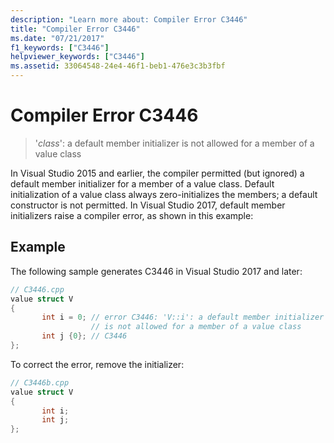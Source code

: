 ```yaml
---
description: "Learn more about: Compiler Error C3446"
title: "Compiler Error C3446"
ms.date: "07/21/2017"
f1_keywords: ["C3446"]
helpviewer_keywords: ["C3446"]
ms.assetid: 33064548-24e4-46f1-beb1-476e3c3b3fbf
---
```

# Compiler Error C3446

> '*class*': a default member initializer is not allowed for a member of a value class

In Visual Studio 2015 and earlier, the compiler permitted (but ignored) a default member initializer for a member of a value class. Default initialization of a value class always zero-initializes the members; a default constructor is not permitted. In Visual Studio 2017, default member initializers raise a compiler error, as shown in this example:

## Example

The following sample generates C3446 in Visual Studio 2017 and later:

```cpp
// C3446.cpp
value struct V
{
       int i = 0; // error C3446: 'V::i': a default member initializer
                  // is not allowed for a member of a value class
       int j {0}; // C3446
};
```

To correct the error, remove the initializer:

```cpp
// C3446b.cpp
value struct V
{
       int i;
       int j;
};
```

